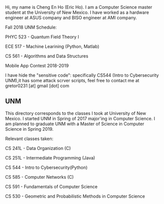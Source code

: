Hi, my name is Cheng En Ho (Eric Ho). I am a Computer Science master student at the University of New Mexico. I have worked as a hardware engineer at ASUS company and BISO engineer at AMI company.

Fall 2018 UNM Schedule:


PHYC 523 - Quantum Field Theory I 

ECE 517 - Machine Learining (Python, Matlab)

CS 561 - Algorithms and Data Structures 

Mobile App Contest 2018-2019



I have hide the "sensitive code": specifically CS544 (Intro to Cybersecurity UNM),it has some attack scrver scripts, feel free to contact me at gretor0231 [at] gmail [dot] com

## UNM ##
This directory corresponds to the classes I took at University of New Mexico. I started UNM in Spring of 2017 major'ing in Computer Science. I am planned to graduate UNM with a Master of Science in Computer Science in Spring 2019.

Relevant classes taken:


CS 241L - Data Organization (C)

CS 251L - Intermediate Programming (Java)

CS 544  - Intro to Cybersecurity(Python)

CS 585  - Computer Networks (C)

CS 591  - Fundamentals of Computer Science

CS 530  - Geometric and Probabilistic Methods in Computer Science




